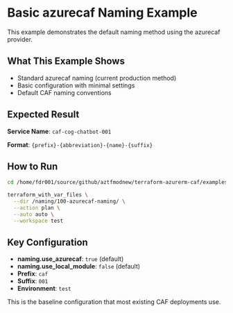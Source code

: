 # Basic azurecaf Naming Example

This example demonstrates the default naming method using the azurecaf provider.

## What This Example Shows

- Standard azurecaf naming (current production method)
- Basic configuration with minimal settings
- Default CAF naming conventions

## Expected Result

**Service Name**: `caf-cog-chatbot-001`

**Format**: `{prefix}-{abbreviation}-{name}-{suffix}`

## How to Run

```bash
cd /home/fdr001/source/github/aztfmodnew/terraform-azurerm-caf/examples

terraform_with_var_files \
  --dir /naming/100-azurecaf-naming/ \
  --action plan \
  --auto auto \
  --workspace test
```

## Key Configuration

- **naming.use_azurecaf**: `true` (default)
- **naming.use_local_module**: `false` (default)
- **Prefix**: `caf`
- **Suffix**: `001`
- **Environment**: `test`

This is the baseline configuration that most existing CAF deployments use.
